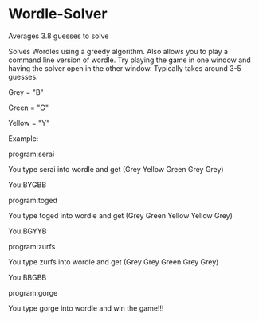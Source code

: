 # Wordle-Solver
Averages 3.8 guesses to solve

Solves Wordles using a greedy algorithm. Also allows you to play a command line version of wordle. Try playing the game in one window and 
having the solver open in the other window. Typically takes around 3-5 guesses.

Grey = "B"

Green = "G"

Yellow = "Y"

Example:

program:serai

You type serai into wordle and get (Grey Yellow Green Grey Grey)

You:BYGBB

program:toged

You type toged into wordle and get (Grey Green Yellow Yellow Grey)

You:BGYYB

program:zurfs

You type zurfs into wordle and get (Grey Grey Green Grey Grey)

You:BBGBB

program:gorge

You type gorge into wordle and win the game!!!
